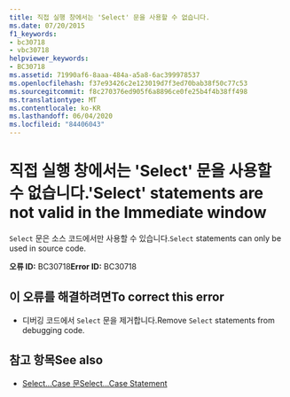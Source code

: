 ```yaml
---
title: 직접 실행 창에서는 'Select' 문을 사용할 수 없습니다.
ms.date: 07/20/2015
f1_keywords:
- bc30718
- vbc30718
helpviewer_keywords:
- BC30718
ms.assetid: 71990af6-8aaa-484a-a5a8-6ac399978537
ms.openlocfilehash: f37e93426c2e123019d7f3ed70bab38f50c77c53
ms.sourcegitcommit: f8c270376ed905f6a8896ce0fe25b4f4b38ff498
ms.translationtype: MT
ms.contentlocale: ko-KR
ms.lasthandoff: 06/04/2020
ms.locfileid: "84406043"
---
```

# <a name="select-statements-are-not-valid-in-the-immediate-window"></a><span data-ttu-id="a1e7b-102">직접 실행 창에서는 'Select' 문을 사용할 수 없습니다.</span><span class="sxs-lookup"><span data-stu-id="a1e7b-102">'Select' statements are not valid in the Immediate window</span></span>
<span data-ttu-id="a1e7b-103">`Select` 문은 소스 코드에서만 사용할 수 있습니다.</span><span class="sxs-lookup"><span data-stu-id="a1e7b-103">`Select` statements can only be used in source code.</span></span>  
  
 <span data-ttu-id="a1e7b-104">**오류 ID:** BC30718</span><span class="sxs-lookup"><span data-stu-id="a1e7b-104">**Error ID:** BC30718</span></span>  
  
## <a name="to-correct-this-error"></a><span data-ttu-id="a1e7b-105">이 오류를 해결하려면</span><span class="sxs-lookup"><span data-stu-id="a1e7b-105">To correct this error</span></span>  
  
- <span data-ttu-id="a1e7b-106">디버깅 코드에서 `Select` 문을 제거합니다.</span><span class="sxs-lookup"><span data-stu-id="a1e7b-106">Remove `Select` statements from debugging code.</span></span>  
  
## <a name="see-also"></a><span data-ttu-id="a1e7b-107">참고 항목</span><span class="sxs-lookup"><span data-stu-id="a1e7b-107">See also</span></span>

- [<span data-ttu-id="a1e7b-108">Select...Case 문</span><span class="sxs-lookup"><span data-stu-id="a1e7b-108">Select...Case Statement</span></span>](../language-reference/statements/select-case-statement.md)
